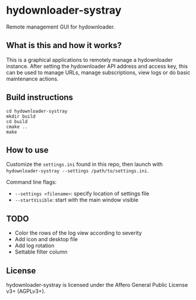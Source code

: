 # hydownloader-systray

Remote management GUI for hydownloader.

## What is this and how it works?

This is a graphical applications to remotely manage a hydownloader instance.
After setting the hydownloader API address and access key, this can be used to manage URLs, manage subscriptions,
view logs or do basic maintenance actions.

## Build instructions

```
cd hydownloader-systray
mkdir build
cd build
cmake ..
make
```

## How to use

Customize the `settings.ini` found in this repo, then launch with `hydownloader-systray --settings /path/to/settings.ini`.

Command line flags:

* `--settings <filename>`: specify location of settings file
* `--startVisible`: start with the main window visible

## TODO

* Color the rows of the log view according to severity
* Add icon and desktop file
* Add log rotation
* Settable filter column

## License

hydownloader-systray is licensed under the Affero General Public License v3+ (AGPLv3+).

